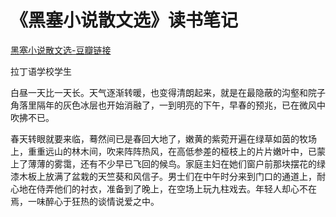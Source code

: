# 《黑塞小说散文选》读书笔记
[黑塞小说散文选-豆瓣链接](https://book.douban.com/subject/1961537/)

拉丁语学校学生

白昼一天比一天长。天气逐渐转暖，也变得清朗起来，就是在最隐蔽的沟壑和院子角落里隔年的灰色冰层也开始消融了，一到明亮的下午，早春的预兆，已在微风中吹拂不已。

春天转眼就要来临，蓦然间已是春回大地了，嫩黄的紫菀开遍在绿草如茵的牧场上，重重远山的林木间，吹来阵阵热风，在高低参差的桠枝上的片片嫩叶中，已蒙上了薄薄的雾霭，还有不少早已飞回的候鸟。家庭主妇在她们窗户前那块摆花的绿漆木板上放满了盆栽的天竺葵和风信子。男士们在中午时分来到门口的通道上，耐心地在侍弄他们的衬衣，准备到了晚上，在空场上玩九柱戏去。年轻人却心不在焉，一味醉心于狂热的谈情说爱之中。
